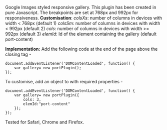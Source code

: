 Google Images styled responsive gallery. This plugin has been created in pure Javascript. 
The breakpoints are set at 768px and 992px for responsiveness.
**Customisation**:
*colsXs*: number of columns in devices with width < 768px  (default 1)
*colsSm*: number of columns in devices with width < 992px  (default 2)
*cols*: number of columns in devices with width >= 992px   (default 3)
*elemId*: Id of the element containing the gallery (default port-content)

**Implementation:**
Add the following code at the end of the page above the closing </body> tag - 
```
document.addEventListener('DOMContentLoaded', function() {
    var gallery= new portPlugin();
});
```
To customise, add an object to with required properties -
```
document.addEventListener('DOMContentLoaded', function() {
    var gallery= new portPlugin({
        cols: 3,
        elemId:"port-content"
    });
});
```

Tested for Safari, Chrome and Firefox.